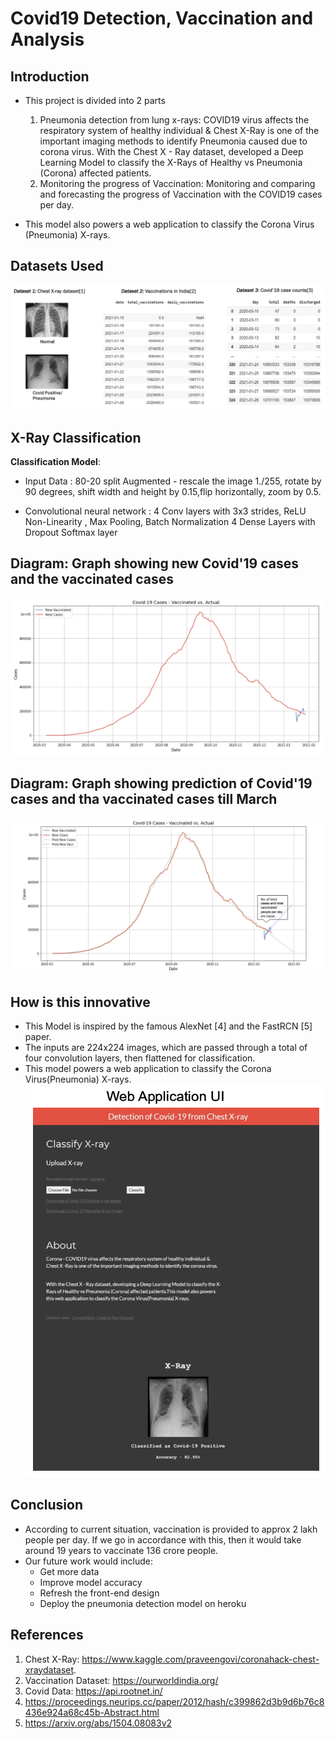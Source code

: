 # Covid19 Detection, Vaccination and Analysis

## Introduction


- This project is divided into 2 parts
  1. Pneumonia detection from lung x-rays: COVID19 virus affects the respiratory system of healthy individual & Chest X-Ray is one of the important imaging methods      to identify Pneumonia caused due to corona virus. With the Chest X - Ray dataset, developed a Deep Learning Model to classify the X-Rays of Healthy vs              Pneumonia (Corona) affected patients.
  2. Monitoring the progress of Vaccination: Monitoring and comparing and forecasting the progress of Vaccination with the COVID19 cases per day.

- This model also powers a web application to classify the Corona Virus (Pneumonia) X-rays.


## Datasets Used
![](demo/1.png)


## X-Ray Classification
**Classification Model**:
- Input Data :
  80-20 split
  Augmented - rescale the image 1./255, rotate by 90 degrees, shift width and height by 0.15,flip horizontally, zoom by 0.5.

- Convolutional neural network :
  4 Conv layers with 3x3 strides, ReLU Non-Linearity , Max Pooling, Batch Normalization 4 Dense Layers with Dropout
  Softmax layer
  
## Diagram: Graph showing new Covid'19 cases and the vaccinated cases
![](demo/2.png)

## Diagram: Graph showing prediction of Covid'19 cases and tha vaccinated cases till March
![](demo/3.png)

## How is this innovative
- This Model is inspired by the famous AlexNet [4] and the FastRCN [5] paper.
- The inputs are 224x224 images, which are passed through a total of four convolution layers, then flattened for classification.
- This model powers a web application to classify the Corona Virus(Pneumonia) X-rays.
![](demo/4.png)

## Conclusion
- According to current situation, vaccination is provided to approx 2 lakh people per day. If we go in accordance with this, then it would take around 19 years to vaccinate 136 crore people.
- Our future work would include:
  - Get more data
  - Improve model accuracy
  - Refresh the front-end design
  - Deploy the pneumonia detection model on heroku

## References
1. Chest X-Ray: https://www.kaggle.com/praveengovi/coronahack-chest-xraydataset.
2. Vaccination Dataset: https://ourworldindia.org/
3. Covid Data: https://api.rootnet.in/
4. https://proceedings.neurips.cc/paper/2012/hash/c399862d3b9d6b76c8436e924a68c45b-Abstract.html
5. https://arxiv.org/abs/1504.08083v2
